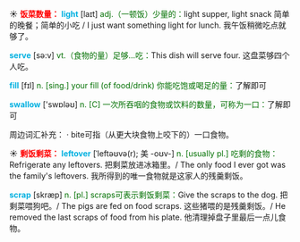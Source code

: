 ☀ <font color="red">**饭菜数量：**</font>
<font color="sky blue">**light**</font> [laɪt] 
<font color="rgb(227, 108, 9)">adj.（一顿饭）少量的：</font>light supper, light snack 简单的晚餐；简单的小吃 / I just want something light for lunch. 我午饭稍微吃点就够了。

<font color="sky blue">**serve**</font> [sə:v] 
<font color="rgb(227, 108, 9)">vt.（食物的量）足够…吃：</font>This dish will serve four. 这盘菜够四个人吃。 

<font color="sky blue">**fill**</font> [fɪl] 
<font color="rgb(227, 108, 9)">n. [sing.] your fill (of food/drink) 你能吃饱或喝足的量：</font>了解即可

<font color="sky blue">**swallow**</font> ['swɒləʊ] 
<font color="rgb(227, 108, 9)">n. [C] 一次所吞咽的食物或饮料的数量，可称为一口：</font>了解即可

周边词汇补充：
· bite可指（从更大块食物上咬下的）一口食物。

☀ <font color="red">**剩饭剩菜：**</font>
<font color="sky blue">**leftover**</font> [ˈleftəʊvə(r); 美 -oʊv-]
<font color="rgb(227, 108, 9)">n. [usually pl.] 吃剩的食物：</font>Refrigerate any leftovers. 把剩菜放进冰箱里。/ The only food I ever got was the family's leftovers. 我所得到的唯一食物就是这家人的残羹剩饭。     

<font color="sky blue">**scrap**</font> [skræp]
<font color="rgb(227, 108, 9)">n. [pl.] scraps可表示剩饭剩菜：</font>Give the scraps to the dog. 把剩菜喂狗吧。/ The pigs are fed on food scraps. 这些猪喂的是残羹剩饭。/ He removed the last scraps of food from his plate. 他清理掉盘子里最后一点儿食物。
